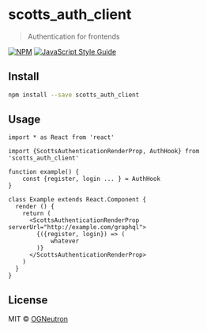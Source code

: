 # scotts_auth_client

> Authentication for frontends

[![NPM](https://img.shields.io/npm/v/scotts_auth_client.svg)](https://www.npmjs.com/package/scotts_auth_client) [![JavaScript Style Guide](https://img.shields.io/badge/code_style-standard-brightgreen.svg)](https://standardjs.com)

## Install

```bash
npm install --save scotts_auth_client
```

## Usage

```tsx
import * as React from 'react'

import {ScottsAuthenticationRenderProp, AuthHook} from 'scotts_auth_client'

function example() {
    const {register, login ... } = AuthHook
}

class Example extends React.Component {
  render () {
    return (
      <ScottsAuthenticationRenderProp serverUrl="http://example.com/graphql">
        {({register, login}) => (
            whatever
        )}
      </ScottsAuthenticationRenderProp>
    )
  }
}
```

## License

MIT © [OGNeutron](https://github.com/OGNeutron)
